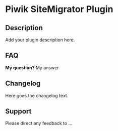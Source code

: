 # Piwik SiteMigrator Plugin

## Description

Add your plugin description here.

## FAQ

__My question?__
My answer

## Changelog

Here goes the changelog text.

## Support

Please direct any feedback to ...